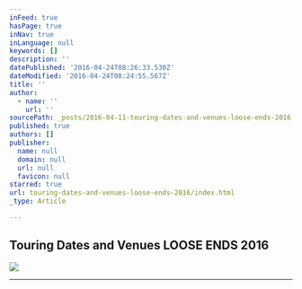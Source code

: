 ```yaml
---
inFeed: true
hasPage: true
inNav: true
inLanguage: null
keywords: []
description: ''
datePublished: '2016-04-24T08:26:33.530Z'
dateModified: '2016-04-24T08:24:55.567Z'
title: ''
author:
  - name: ''
    url: ''
sourcePath: _posts/2016-04-11-touring-dates-and-venues-loose-ends-2016.md
published: true
authors: []
publisher:
  name: null
  domain: null
  url: null
  favicon: null
starred: true
url: touring-dates-and-venues-loose-ends-2016/index.html
_type: Article

---
```

## Touring Dates and Venues LOOSE ENDS 2016
![](https://s3-us-west-2.amazonaws.com/the-grid-img/p/5af06380f7b49f0fa3daef0d9d218dd8cafd8557.jpg)

****
